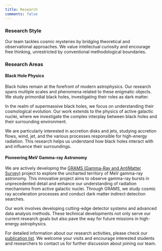 ```yaml
---
title: Research
comments: false
---
```

### Research Style
Our team tackles cosmic mysteries by bridging theoretical and observational approaches. We value intellectual curiosity and encourage free thinking, unrestricted by conventional methodological boundaries.


### Research Areas

#### Black Hole Physics  

Black holes remain at the forefront of modern astrophysics. Our research spans multiple scales and phenomena related to these enigmatic objects. We study primordial black holes, investigating their roles as dark matter. 

In the realm of supermassive black holes, we focus on understanding their cosmological evolution. Our work extends to the physics of active galactic nuclei, where we investigate the complex interplay between black holes and their surrounding environment.

We are particularly interested in accretion disks and jets, studying accretion flows, wind, jet, and the various processes responsible for high-energy radiation. This research helps us understand how black holes interact with and influence their surroundings.


#### Pioneering MeV Gamma-ray Astronomy

We are actively developing the [GRAMS (Gamma-Ray and AntiMatter Survey)](https://express.northeastern.edu/grams/) project to explore the uncharted territory of MeV gamma-ray astronomy. This innovative project aims to observe gamma-ray bursts in unprecedented detail and enhance our understanding of radiation mechanisms from active galactic nuclei. Through GRAMS, we study cosmic ray acceleration processes and conduct dark matter indirect detection searches.

Our work involves developing cutting-edge detector systems and advanced data analysis methods. These technical developments not only serve our current research goals but also pave the way for future missions in high-energy astrophysics.


For detailed information about our research activities, please check our [publication list](../publication). We welcome your visits and encourage interested students and researchers to contact us for further discussion about joining our team.